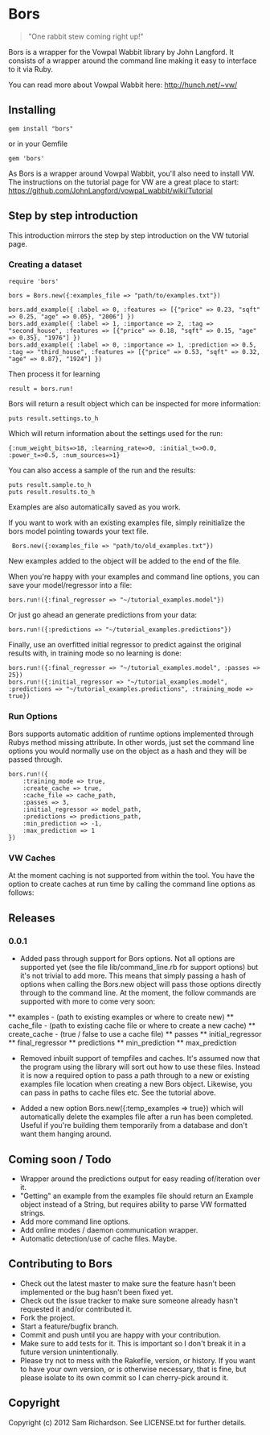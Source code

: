 # Bors

> "One rabbit stew coming right up!"

Bors is a wrapper for the Vowpal Wabbit library by John Langford. It consists of a wrapper around the command line making it easy to interface to it via Ruby.

You can read more about Vowpal Wabbit here: http://hunch.net/~vw/

## Installing

	gem install "bors"

or in your Gemfile

	gem 'bors'

As Bors is a wrapper around Vowpal Wabbit, you'll also need to install VW. The instructions on the tutorial page for VW are a great place to start: https://github.com/JohnLangford/vowpal_wabbit/wiki/Tutorial

## Step by step introduction

This introduction mirrors the step by step introduction on the VW tutorial page.

### Creating a dataset

	require 'bors'

	bors = Bors.new({:examples_file => "path/to/examples.txt"})

	bors.add_example({ :label => 0, :features => [{"price" => 0.23, "sqft" => 0.25, "age" => 0.05}, "2006"] })
	bors.add_example({ :label => 1, :importance => 2, :tag => "second_house", :features => [{"price" => 0.18, "sqft" => 0.15, "age" => 0.35}, "1976"] })
	bors.add_example({ :label => 0, :importance => 1, :prediction => 0.5, :tag => "third_house", :features => [{"price" => 0.53, "sqft" => 0.32, "age" => 0.87}, "1924"] })

Then process it for learning

	result = bors.run!

Bors will return a result object which can be inspected for more information:

	puts result.settings.to_h

Which will return information about the settings used for the run:

	{:num_weight_bits=>18, :learning_rate=>0, :initial_t=>0.0, :power_t=>0.5, :num_sources=>1}

You can also access a sample of the run and the results:

	puts result.sample.to_h
	puts result.results.to_h	

Examples are also automatically saved as you work.

If you want to work with an existing examples file, simply reinitialize the bors model pointing towards your text file.

	 Bors.new({:examples_file => "path/to/old_examples.txt"})

New examples added to the object will be added to the end of the file.

When you're happy with your examples and command line options, you can save your model/regressor into a file:

	bors.run!({:final_regressor => "~/tutorial_examples.model"})

Or just go ahead an generate predictions from your data:

	bors.run!({:predictions => "~/tutorial_examples.predictions"})

Finally, use an overfitted initial regressor to predict against the original results with, in training mode so no learning is done:

	bors.run!({:final_regressor => "~/tutorial_examples.model", :passes => 25})
	bors.run!({:initial_regressor => "~/tutorial_examples.model", :predictions => "~/tutorial_examples.predictions", :training_mode => true})

### Run Options

Bors supports automatic addition of runtime options implemented through Rubys method missing attribute. In other words, just set the command line options you would normally use on the object as a hash and they will be passed through.

	bors.run!({
		:training_mode => true,
		:create_cache => true,
		:cache_file => cache_path,
		:passes => 3,
		:initial_regressor => model_path,
		:predictions => predictions_path,
		:min_prediction => -1,
		:max_prediction => 1
	})

### VW Caches

At the moment caching is not supported from within the tool. You have the option to create caches at run time by calling the command line options as follows:

## Releases

### 0.0.1
* Added pass through support for Bors options. Not all options are supported yet (see the file lib/command_line.rb for support options) but it's not trivial to add more. This means that simply passing a hash of options when calling the Bors.new object will pass those options directly through to the command line. At the moment, the follow commands are supported with more to come very soon:

** examples - (path to existing examples or where to create new)
** cache_file - (path to existing cache file or where to create a new cache)
** create_cache - (true / false to use a cache file)
** passes
** initial_regressor
** final_regressor
** predictions
** min_prediction
** max_prediction

* Removed inbuilt support of tempfiles and caches. It's assumed now that the program using the library will sort out how to use these files. Instead it is now a required option to pass a path through to a new or existing examples file location when creating a new Bors object. Likewise, you can pass in paths to cache files etc. See the tutorial above.

* Added a new option Bors.new({:temp_examples => true}) which will automatically delete the examples file after a run has been completed. Useful if you're building them temporarily from a database and don't want them hanging around.

## Coming soon / Todo

* Wrapper around the predictions output for easy reading of/iteration over it.
* "Getting" an example from the examples file should return an Example object instead of a String, but requires ability to parse VW formatted strings.
* Add more command line options.
* Add online modes / daemon communication wrapper.
* Automatic detection/use of cache files. Maybe.

## Contributing to Bors
 
* Check out the latest master to make sure the feature hasn't been implemented or the bug hasn't been fixed yet.
* Check out the issue tracker to make sure someone already hasn't requested it and/or contributed it.
* Fork the project.
* Start a feature/bugfix branch.
* Commit and push until you are happy with your contribution.
* Make sure to add tests for it. This is important so I don't break it in a future version unintentionally.
* Please try not to mess with the Rakefile, version, or history. If you want to have your own version, or is otherwise necessary, that is fine, but please isolate to its own commit so I can cherry-pick around it.

## Copyright

Copyright (c) 2012 Sam Richardson. See LICENSE.txt for
further details.